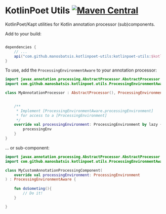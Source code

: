 # KotlinPoet Utils [![Maven Central](https://img.shields.io/maven-central/v/com.github.manosbatsis.kotlinpoet-utils/kotlinpoet-utils.svg)](http://central.maven.org/maven2/com/github/manosbatsis/kotlinpoet-utils/) 


KotlinPoet/Kapt utilities for Kotlin annotation processor (sub)components.

Add to your build:

```groovy

dependencies {
    // ...
    api("com.github.manosbatsis.kotlinpoet-utils:kotlinpoet-utils:$kotlinpoetutils_version")
}
```

To use, add the `ProcessingEnvironmentAware` to your annotation processor:

```kotlin
import javax.annotation.processing.AbstractProcessor.AbstractProcessor
import com.github.manosbatsis.kotlinpoet.utils.ProcessingEnvironmentAware

class MyAnnotationProcessor : AbstractProcessor(), ProcessingEnvironmentAware {

    
    /**
     * Implement [ProcessingEnvironmentAware.processingEnvironment] 
     * for access to a [ProcessingEnvironment]
     */
    override val processingEnvironment: ProcessingEnvironment by lazy {
        processingEnv
    }
}
```


... or sub-component:

```kotlin
import javax.annotation.processing.AbstractProcessor.AbstractProcessor
import com.github.manosbatsis.kotlinpoet.utils.ProcessingEnvironmentAware

class MyCustomAnnotationProcessingComponent(
    override val processingEnvironment: ProcessingEnvironment 
) : ProcessingEnvironmentAware {
    
    fun doSometing(){
        // Do it!
    }

}
```